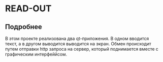 # READ-OUT

## Подробнее

В этом проекте реализована два qt-приложения. В одном вводится текст, а в другом выводится выводится на экран. Обмен происходит путем отправки http запроса на сервер, который поднимается вместе с графическим интерфеййсом. 
